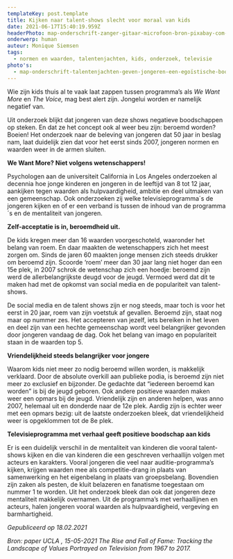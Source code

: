 ```yaml
---
templateKey: post.template
title: Kijken naar talent-shows slecht voor moraal van kids
date: 2021-06-17T15:40:19.959Z
headerPhoto: map-onderschrift-zanger-gitaar-microfoon-bron-pixabay-com-image-img-zanger-gitaar-microfoon-jpg
onderwerp: human
auteur: Monique Siemsen
tags:
  - normen en waarden, talentenjachten, kids, onderzoek, televisie
photo's:
  - map-onderschrift-talentenjachten-geven-jongeren-een-egoïstische-boodschap-mee-zo-blijkt-uit-onderzoek-bron-pixabay-com-image-img-kind-schermtijd-computer-jpg
---
```

Wie zijn kids thuis al te vaak laat zappen tussen programma’s als *We Want More* en *The Voice,* mag best alert zijn. Jongelui worden er namelijk negatief van.

Uit onderzoek blijkt dat jongeren van deze shows negatieve boodschappen op steken. En dat ze het concept ook al weer beu zijn: beroemd worden? Boeien! Het onderzoek naar de beleving van jongeren dat 50 jaar in beslag nam, laat duidelijk zien dat voor het eerst sinds 2007, jongeren normen en waarden weer in de armen sluiten.

**We Want More? Niet volgens wetenschappers!**

Psychologen aan de universiteit California in Los Angeles onderzoeken al decennia hoe jonge kinderen en jongeren in de leeftijd van 8 tot 12 jaar, aankijken tegen waarden als hulpvaardigheid, ambitie en deel uitmaken van een gemeenschap. Ook onderzoeken zij welke televisieprogramma´s de jongeren kijken en of er een verband is tussen de inhoud van de programma´s en de mentaliteit van jongeren.

**Zelf-acceptatie is in, beroemdheid uit.**

De kids kregen meer dan 16 waarden voorgeschoteld, waaronder het belang van roem. En daar maakten de wetenschappers zich het meest zorgen om. Sinds de jaren 60 maakten jonge mensen zich steeds drukker om beroemd zijn. Scoorde ‘roem’ meer dan 30 jaar lang niet hoger dan een 15e plek, in 2007 schrok de wetenschap zich een hoedje: beroemd zijn werd de allerbelangrijkste deugd voor de jeugd. Vermoed werd dat dit te maken had met de opkomst van social media en de populariteit van talent-shows.

De social media en de talent shows zijn er nog steeds, maar toch is voor het eerst in 20 jaar, roem van zijn voetstuk af gevallen. Beroemd zijn, staat nog maar op nummer zes. Het accepteren van jezelf, iets bereiken in het leven en deel zijn van een hechte gemeenschap wordt veel belangrijker gevonden door jongeren vandaag de dag. Ook het belang van imago en populariteit staan in de waarden top 5.

**Vriendelijkheid steeds belangrijker voor jongere**

Waarom kids niet meer zo nodig beroemd willen worden, is makkelijk verklaard. Door de absolute overkill aan publieke podia, is beroemd zijn niet meer zo exclusief en bijzonder. De gedachte dat “iedereen beroemd kan worden” is bij de jeugd geboren. Ook andere positieve waarden maken weer een opmars bij de jeugd. Vriendelijk zijn en anderen helpen, was anno 2007, helemaal uit en donderde naar de 12e plek. Aardig zijn is echter weer met een opmars bezig: uit de laatste onderzoeken bleek, dat vriendelijkheid weer is opgeklommen tot de 8e plek.

**Televisieprogramma met verhaal geeft positieve boodschap aan kids**

Er is een duidelijk verschil in de mentaliteit van kinderen die vooral talent-shows kijken en die van kinderen die een geschreven verhaallijn volgen met acteurs en karakters. Vooral jongeren die veel naar auditie-programma’s kijken, krijgen waarden mee als competitie-drang in plaats van samenwerking en het eigenbelang in plaats van groepsbelang. Bovendien zijn zaken als pesten, de kluit belazeren en fanatisme toegestaan om nummer 1 te worden. Uit het onderzoek bleek dan ook dat jongeren deze mentaliteit makkelijk overnamen. Uit de programma’s met verhaallijnen en acteurs, halen jongeren vooral waarden als hulpvaardigheid, vergeving en barmhartigheid.  

*Gepubliceerd op 18.02.2021*

*Bron: paper UCLA , 15-05-2021 The Rise and Fall of Fame: Tracking the Landscape of Values Portrayed on Television from 1967 to 2017.*